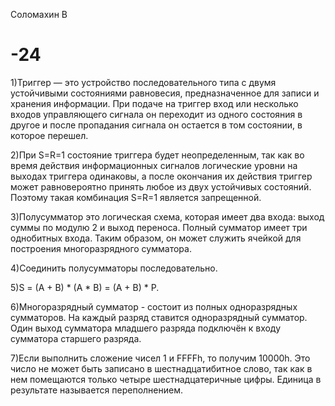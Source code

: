 Соломахин В
# -24

1)Триггер — это устройство последовательного типа с двумя устойчивыми состояниями равновесия, предназначенное для записи и хранения информации. При подаче на триггер вход или несколько входов управляющего сигнала он переходит из одного состояния в другое и после пропадания сигнала он остается в том состоянии, в которое перешел.

2)При S=R=1 состояние триггера будет неопределенным, так как во время действия информационных сигналов логические уровни на выходах триггера одинаковы, а после окончания их действия триггер может равновероятно принять любое из двух устойчивых состояний. Поэтому такая комбинация S=R=1 является запрещенной.

3)Полусумматор это логическая схема, которая имеет два входа: выход суммы по модулю 2 и выход переноса. Полный сумматор имеет три однобитных входа. Таким образом, он может служить ячейкой для построения многоразрядного сумматора.

4)Соединить полусумматоры последовательно.

5)S = (A + B) * (A * B) = (A + B) * P.

6)Многоразрядный сумматор - состоит из полных одноразрядных сумматоров. На каждый разряд ставится одноразрядный сумматор. Один выход сумматора младшего разряда подключён к входу сумматора старшего разряда.

7)Если выполнить сложение чисел 1 и FFFFh, то получим 10000h. Это число не может быть записано в шестнадцатибитное слово, так как в нем помещаются только четыре шестнадцатеричные цифры. Единица в результате называется переполнением.
